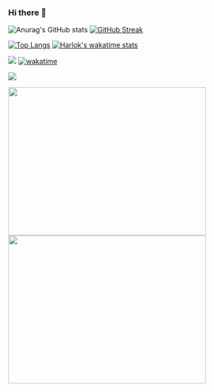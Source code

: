 ### Hi there 👋

![Anurag's GitHub stats](https://github-readme-stats.vercel.app/api?username=jabalpureishan&show_icons=true&theme=radical&rank_icon=github) [![GitHub Streak](https://streak-stats.demolab.com?user=jabalpureishan&theme=radical&card_width=495&type=png)](https://git.io/streak-stats)

[![Top Langs](https://github-readme-stats.vercel.app/api/top-langs/?username=jabalpureishan&layout=Demo&theme=radical)](https://github.com/anuraghazra/github-readme-stats)                     [![Harlok's wakatime stats](https://github-readme-stats.vercel.app/api/wakatime?username=jabalpureishan&layout=Demo&theme=radical)](https://github.com/anuraghazra/github-readme-stats)

![](https://komarev.com/ghpvc/?username=jabalpureishan&color=blueviolet)   [![wakatime](https://wakatime.com/badge/user/c70fdce2-c8bc-46cf-b8bf-035136cb4535.svg)](https://wakatime.com/@c70fdce2-c8bc-46cf-b8bf-035136cb4535)


<a href="https://wakatime.com"><img align="justify" src="https://wakatime.com/share/@jabalpureishan/62b14de3-85f8-4fb8-a8da-eec29bc26975.png"/></a>

<a href="https://wakatime.com"><img src="https://wakatime.com/share/@jabalpureishan/66c8ba49-7059-4da8-a49c-012da0255025.png" width="400" height="300" border="0" /></a> <a href="https://wakatime.com"><img src="https://wakatime.com/share/@jabalpureishan/6182d4ff-76bd-4330-9733-674b4bf89591.png" width="400" height="300" border="0" /></a>

<!--
**jabalpureishan/jabalpureishan** is a ✨ _special_ ✨ repository because its `README.md` (this file) appears on your GitHub profile.

Here are some ideas to get you started:

- 🔭 I’m currently working on ...
- 🌱 I’m currently learning ...
- 👯 I’m looking to collaborate on ...
- 🤔 I’m looking for help with ...
- 💬 Ask me about ...
- 📫 How to reach me: ...
- 😄 Pronouns: ...
- ⚡ Fun fact: ...
-->

